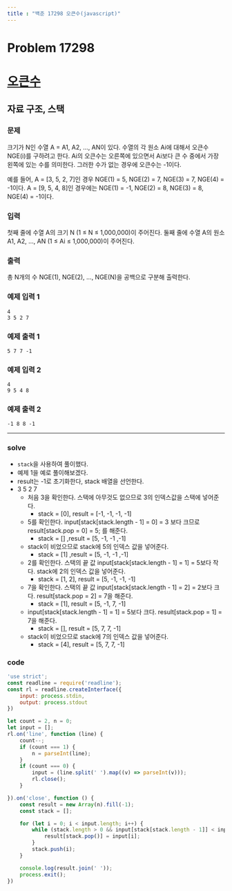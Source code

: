 ```yaml
---
title : "백준 17298 오큰수(javascript)"
---
```

# Problem 17298

# [오큰수](https://www.acmicpc.net/problem/17298)

## 자료 구조, 스택

### 문제

크기가 N인 수열 A = A1, A2, ..., AN이 있다. 수열의 각 원소 Ai에 대해서 오큰수 NGE(i)를 구하려고 한다. Ai의 오큰수는 오른쪽에 있으면서 Ai보다 큰 수 중에서 가장 왼쪽에 있는 수를 의미한다. 그러한 수가 없는 경우에 오큰수는 -1이다.

예를 들어, A = [3, 5, 2, 7]인 경우 NGE(1) = 5, NGE(2) = 7, NGE(3) = 7, NGE(4) = -1이다. A = [9, 5, 4, 8]인 경우에는 NGE(1) = -1, NGE(2) = 8, NGE(3) = 8, NGE(4) = -1이다.

### 입력

첫째 줄에 수열 A의 크기 N (1 ≤ N ≤ 1,000,000)이 주어진다. 둘째 줄에 수열 A의 원소 A1, A2, ..., AN (1 ≤ Ai ≤ 1,000,000)이 주어진다.

### 출력

총 N개의 수 NGE(1), NGE(2), ..., NGE(N)을 공백으로 구분해 출력한다.

### 예제 입력 1
```
4
3 5 2 7
```
### 예제 출력 1
```
5 7 7 -1
```
### 예제 입력 2
```
4
9 5 4 8
```
### 예제 출력 2
```
-1 8 8 -1
```
---
### solve
- `stack`을 사용하여 풀이했다.
- 예제 1을 예로 풀이해보겠다.
- result는 -1로 초기화한다, stack 배열을 선언한다.
- 3 5 2 7
    - 처음 3을 확인한다. 스택에 아무것도 없으므로 3의 인덱스값을 스택에 넣어준다. 
        - stack = [0], result = [-1, -1, -1, -1]
    - 5를 확인한다. input[stack[stack.length - 1] = 0] = 3 보다 크므로 result[stack.pop = 0] = 5; 를 해준다. 
        - stack = [] ,result = [5, -1, -1 ,-1]
    - stack이 비었으므로 stack에 5의 인덱스 값을 넣어준다. 
        - stack = [1] ,result = [5, -1, -1 ,-1]
    - 2를 확인한다. 스택의 끝 값 input[stack[stack.length - 1] = 1] = 5보다 작다. stack에 2의 인덱스 값을 넣어준다. 
        - stack = [1, 2], result = [5, -1, -1, -1]
    - 7을 확인한다. 스택의 끝 값 input[stack[stack.length - 1] = 2] = 2보다 크다. result[stack.pop = 2] = 7을 해준다. 
        - stack = [1], result = [5, -1, 7, -1]
    - input[stack[stack.length - 1] = 1] = 5보다 크다. result[stack.pop = 1] = 7을 해준다. 
        - stack = [], result = [5, 7, 7, -1]
    - stack이 비었으므로 stack에 7의 인덱스 값을 넣어준다. 
        - stack = [4], result = [5, 7, 7, -1]

###  code
```javascript
'use strict';
const readline = require('readline');
const rl = readline.createInterface({
    input: process.stdin,
    output: process.stdout
})

let count = 2, n = 0;
let input = [];
rl.on('line', function (line) {
    count--;
    if (count === 1) {
        n = parseInt(line);
    }
    if (count === 0) {
        input = (line.split(' ').map((v) => parseInt(v)));
        rl.close();
    }

}).on('close', function () {
    const result = new Array(n).fill(-1);
    const stack = [];

    for (let i = 0; i < input.length; i++) {
        while (stack.length > 0 && input[stack[stack.length - 1]] < input[i]) {
            result[stack.pop()] = input[i];
        }
        stack.push(i);
    }

    console.log(result.join(' '));
    process.exit();
})
```